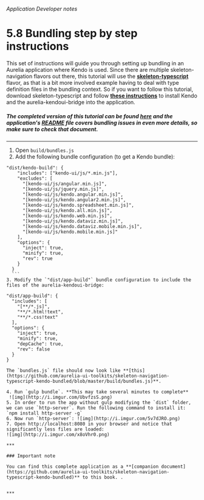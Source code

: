 _Application Developer notes_
# 5.8 Bundling step by step instructions
This set of instructions will guide you through setting up bundling in an Aurelia application where Kendo is used. Since there are multiple skeleton-navigation flavors out there, this tutorial will use the **[skeleton-typescript](https://github.com/aurelia/skeleton-navigation/tree/master/skeleton-typescript)** flavor, as that is a bit more involved example having to deal with type definition files in the bundling context. So if you want to follow this tutorial, download skeleton-typescript and follow **[these instructions](https://aurelia-ui-toolkits.gitbooks.io/kendoui-sdk-installation/content/jspm_based-installation/kendoui_pro/using_%60vendors%60_folder.html)** to install Kendo and the aurelia-kendoui-bridge into the application.

##### The completed version of this tutorial can be found [here](https://github.com/aurelia-ui-toolkits/skeleton-navigation-typescript-kendo-bundled) and the application's **[README](https://github.com/aurelia-ui-toolkits/skeleton-navigation-typescript-kendo-bundled/blob/master/README.md)** file covers bundling issues in even more details, so make sure to check that document.

***

1. Open `build/bundles.js`
2. Add the following bundle configuration (to get a Kendo bundle):
  ```
  "dist/kendo-build": {
      "includes": ["kendo-ui/js/*.min.js"],
      "excludes": [
        "[kendo-ui/js/angular.min.js]",
        "[kendo-ui/js/jquery.min.js]",
        "[kendo-ui/js/kendo.angular.min.js]",
        "[kendo-ui/js/kendo.angular2.min.js]",
        "[kendo-ui/js/kendo.spreadsheet.min.js]",
        "[kendo-ui/js/kendo.all.min.js]",
        "[kendo-ui/js/kendo.web.min.js]",
        "[kendo-ui/js/kendo.dataviz.min.js]",
        "[kendo-ui/js/kendo.dataviz.mobile.min.js]",
        "[kendo-ui/js/kendo.mobile.min.js]"
      ],
      "options": {
        "inject": true,
        "minify": true,
        "rev": true
      }
    }
    ```
3. Modify the `"dist/app-build"` bundle configuration to include the files of the aurelia-kendoui-bridge:
  ```
    "dist/app-build": {
      "includes": [
        "[**/*.js]",
        "**/*.html!text",
        "**/*.css!text"
      ],
      "options": {
        "inject": true,
        "minify": true,
        "depCache": true,
        "rev": false
      }
    }
  ```
  The `bundles.js` file should now look like **[this](https://github.com/aurelia-ui-toolkits/skeleton-navigation-typescript-kendo-bundled/blob/master/build/bundles.js)**.
  
4. Run `gulp bundle`. **This may take several minutes to complete**
   ![img](http://i.imgur.com/UbvfzsS.png)
5. In order to run the app without gulp modifying the `dist` folder, we can use `http-server`. Run the following command to install it: `npm install http-server -g`
6. Now run `http-server`: ![img](http://i.imgur.com/5v7dJRO.png)
7. Open http://localhost:8080 in your browser and notice that significantly less files are loaded:
![img](http://i.imgur.com/x8oVhr0.png)

***

### Important note

You can find this complete application as a **[companion document](https://github.com/aurelia-ui-toolkits/skeleton-navigation-typescript-kendo-bundled)** to this book. .


***
